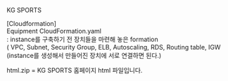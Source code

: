 KG SPORTS 

[Cloudformation]\
Equipment CloudFormation.yaml\
: instance를 구축하기 전 장치들을 마련해 놓은 formation\
( VPC, Subnet, Security Group, ELB, Autoscaling, RDS, Routing table, IGW (instance를 생성해서 만들어진 장치에 서로 연결하면 된다.)

html.zip = KG SPORTS 홈페이지 html 파일입니다.
